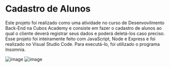 # Cadastro de Alunos

Este projeto foi realizado como uma atividade no curso de Desenvovilmento Back-End na Cubos Academy e consiste em fazer o cadastro de alunos ao qual o cliente deverá registrar seus dados e poderá deletá-los caso preciso. Esse projeto foi inteiramente feito com JavaScript, Node e Express e foi realizado no Visual Studio Code. Para executá-lo, foi utilizado o programa Insomnia. 

![image](https://github.com/gsfmelo/cadastro-de-alunos/assets/133133216/aeaaa954-16ea-41ea-a770-c499acef298c)
![image](https://github.com/gsfmelo/cadastro-de-alunos/assets/133133216/087df4bc-ccc6-4d45-bc61-cbc6295bf4ad)
